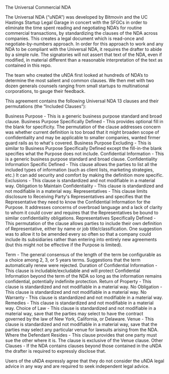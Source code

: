 The Universal Commercial NDA

The Universal NDA (“uNDA”) was developed by Bitmovin and the UC Hastings Startup Legal Garage in concert with the SFGCs in order to eliminate the time spent reading and negotiating NDA’s for routine commercial transactions, by standardizing the clauses of the NDA across companies. This creates a legal document which is read-once and negotiate-by-numbers approach. In order for this approach to work and any NDA to be compliant with the Universal NDA, it requires the drafter to abide by a simple rule. The signatories will not assert that text of the NDA, even if modified, in material different than a reasonable interpretation of the text as contained in this repo.

The team who created the uNDA first looked at hundreds of NDA’s to determine the most salient and common clauses. We then met with two dozen generals counsels ranging from small startups to multinational corporations, to gauge their feedback.

This agreement contains the following Universal NDA 13 clauses and their permutations (the “Included Clauses”):

Business Purpose - This is a generic business purpose standard and broad clause. Business Purpose Specifically Defined - This provides optional fill in the blank for specificity. The permutation of the clause addresses concern was whether current definition is too broad that it might broaden scope of confidentiality and may be applicable to smaller companies, wanted firmer guard rails as to what's covered. Business Purpose Excluding - This is similar to Business Purpose Specifically Defined except the fill-in-the blank specifies what the Purpose does not include. Confidential Information - This is a generic business purpose standard and broad clause. Confidentiality Information Specific Defined - This clause allows the parties to list all the included types of information (such as client lists, marketing strategies, etc.) It can add security and comfort by making the definition more specific. Exclusions - This clause is standardized and not modifiable in a material way. Obligation to Maintain Confidentiality - This clause is standardized and not modifiable in a material way. Representatives - This clause limits disclosure to Receiving Party's Representatives and specifies that the Representative they need to know the Confidential Information for the Purpose. It addresses concerns of overbroad language and a lack of clarity to whom it could cover and requires that the Representatives be bound to similar confidentiality obligations. Representatives Specifically Defined - This permutation of the clause allows parties to include their own definition of Representative, either by name or job title/classification. One suggestion was to allow it to be amended every so often so that a company could include its subsidiaries rather than entering into entirely new agreements (but this might not be effective if the Purpose is limited).

Term - The general consensus of the length of the term be configurable as a choice among 2, 3, or 5 years terms. Suggestions that the term automatically renew were rejected. Duration of Confidential Information - This clause is includable/excludable and will protect Confidential Information beyond the term of the NDA so long as the information remains confidential, potentially indefinite protection. Return of Property - This clause is standardized and not modifiable in a material way. No Obligation - This clause is standardized and not modifiable in a material way. No Warranty - This clause is standardized and not modifiable in a material way. Remedies - This clause is standardized and not modifiable in a material way. Choice of Law - This clause is standardized and not modifiable in a material way, save that the parties may select to have the contract governed by the law of New York, California, or Delaware. Venue - This clause is standardized and not modifiable in a material way, save that the parties may select any particular venue for lawsuits arising from the NDA. Where the Defendant Resides - This clause provides that one party must sue the other where it is. The clause is exclusive of the Venue clause. Other Clauses - If the NDA contains clauses beyond those contained in the uNDA the drafter is required to expressly disclose that.

Users of the uNDA expressly agree that they do not consider the uNDA legal advice in any way and are required to seek independent legal advice.
